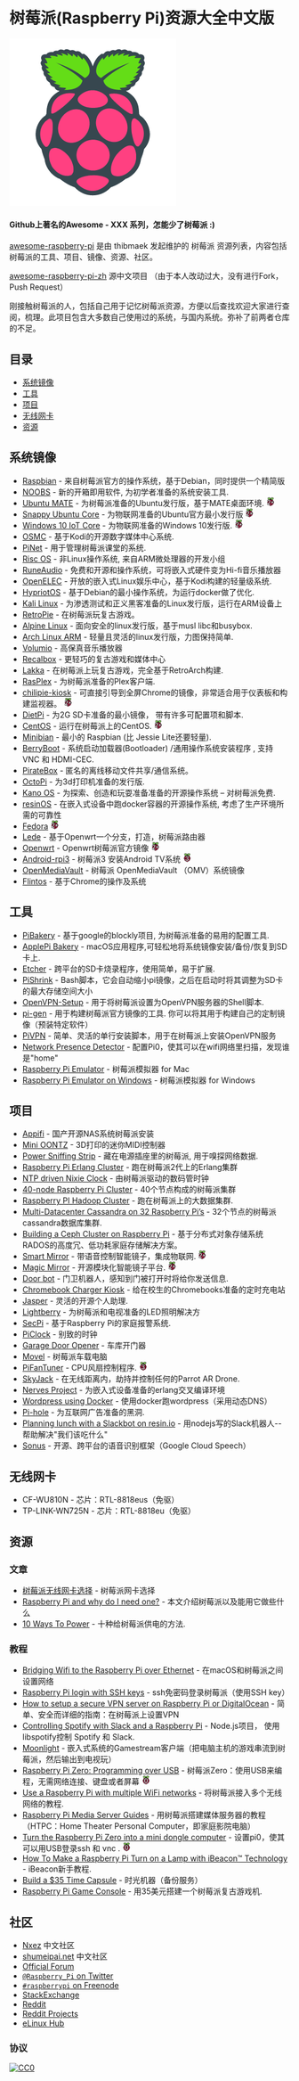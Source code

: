 #  树莓派(Raspberry Pi)资源大全中文版

[![logo](/logo.png)](https://www.raspberrypi.org/)

#### Github上著名的Awesome - XXX 系列，怎能少了树莓派 :)

[awesome-raspberry-pi](https://github.com/thibmaek/awesome-raspberry-pi) 是由 thibmaek 发起维护的 树莓派 资源列表，内容包括树莓派的工具、项目、镜像、资源、社区。

[awesome-raspberry-pi-zh](https://github.com/wwj718/awesome-raspberry-pi-zh) 源中文项目 （由于本人改动过大，没有进行Fork，Push Request）

刚接触树莓派的人，包括自己用于记忆树莓派资源，方便以后查找欢迎大家进行查阅，梳理。此项目包含大多数自己使用过的系统，与国内系统。弥补了前两者仓库的不足。

## 目录
*  [系统镜像](#os-images)
*  [工具](#tools)
*  [项目](#projects)
*  [无线网卡](#usbwifi)
*  [资源](#resources)

<h2 id="os-images">系统镜像</h2>

- [Raspbian](https://www.raspberrypi.org/downloads/raspbian/) - 来自树莓派官方的操作系统，基于Debian，同时提供一个精简版
- [NOOBS](https://www.raspberrypi.org/downloads/noobs/) - 新的开箱即用软件, 为初学者准备的系统安装工具.
- [Ubuntu MATE](https://ubuntu-mate.org/raspberry-pi/) - 为树莓派准备的Ubuntu发行版，基于MATE桌面环境. ![Supports Raspberry Pi 2+](/media/badges/rpi-2+.png)
- [Snappy Ubuntu Core](https://developer.ubuntu.com/en/snappy/start/raspberry-pi-2/) - 为物联网准备的Ubuntu官方最小发行版 ![Supports Raspberry Pi 2+](/media/badges/rpi-2+.png)
- [Windows 10 IoT Core](https://developer.microsoft.com/nl-nl/windows/iot/Downloads.htm) - 为物联网准备的Windows 10发行版. ![Supports Raspberry Pi 2+](/media/badges/rpi-2+.png)
- [OSMC](https://osmc.tv/) - 基于Kodi的开源数字媒体中心系统.
- [PiNet](http://pinet.org.uk/) - 用于管理树莓派课堂的系统.
- [Risc OS](https://www.riscosopen.org/content/downloads/raspberry-pi) - 非Linux操作系统, 来自ARM微处理器的开发小组
- [RuneAudio](http://www.runeaudio.com/) - 免费和开源和操作系统，可将嵌入式硬件变为Hi-fi音乐播放器
- [OpenELEC](http://openelec.tv/) - 开放的嵌入式Linux娱乐中心，基于Kodi构建的轻量级系统.
- [HypriotOS](http://blog.hypriot.com/about/) - 基于Debian的最小操作系统，为运行docker做了优化.
- [Kali Linux](https://www.offensive-security.com/kali-linux-arm-images/) -  为渗透测试和正义黑客准备的Linux发行版，运行在ARM设备上
- [RetroPie](https://retropie.org.uk/) - 在树莓派玩复古游戏。
- [Alpine Linux](https://wiki.alpinelinux.org/wiki/Raspberry_Pi) - 面向安全的linux发行版，基于musl libc和busybox.
- [Arch Linux ARM](https://archlinuxarm.org/) - 轻量且灵活的linux发行版，力图保持简单.
- [Volumio](https://volumio.org/) - 高保真音乐播放器
- [Recalbox](https://www.recalbox.com) - 更轻巧的复古游戏和媒体中心
- [Lakka](http://lakka.tv) - 在树莓派上玩复古游戏，完全基于RetroArch构建.
- [RasPlex](http://www.rasplex.com/) - 为树莓派准备的Plex客户端.
- [chilipie-kiosk](https://github.com/futurice/chilipie-kiosk) - 可直接引导到全屏Chrome的镜像，非常适合用于仪表板和构建监视器。 ![Supports Raspberry Pi 2+](/media/badges/rpi-2+.png)
- [DietPi](https://github.com/Fourdee/DietPi) -  为2G SD卡准备的最小镜像， 带有许多可配置项和脚本.
- [CentOS](https://wiki.centos.org/SpecialInterestGroup/AltArch/Arm32/RaspberryPi3) - 运行在树莓派上的CentOS. ![Supports Raspberry Pi 2+](/media/badges/rpi-2+.png)
- [Minibian](https://minibianpi.wordpress.com/) - 最小的 Raspbian (比 Jessie Lite还要轻量).
- [BerryBoot](http://www.berryterminal.com/doku.php/berryboot) - 系统启动加载器(Bootloader) /通用操作系统安装程序 , 支持 VNC 和 HDMI-CEC.
- [PirateBox](https://piratebox.cc/raspberry_pi:diy) - 匿名的离线移动文件共享/通信系统。
- [OctoPi](https://octopi.octoprint.org/) - 为3d打印机准备的发行版.
- [Kano OS](http://developers.kano.me/downloads/) - 为探索、创造和玩耍准备准备的开源操作系统 – 对树莓派免费.
- [resinOS](https://resinos.io) - 在嵌入式设备中跑docker容器的开源操作系统, 考虑了生产环境所需的可靠性
- [Fedora](https://fedoraproject.org/wiki/Raspberry_Pi#Preparing_the_SD_card) ![Supports Raspberry Pi 2+](/media/badges/rpi-2+.png)
- [Lede](https://lede-project.org/toh/views/toh_fwdownload) - 基于Openwrt一个分支，打造，树莓派路由器
- [Openwrt](https://downloads.openwrt.org/barrier_breaker/14.07/brcm2708/generic/) - Openwrt树莓派官方镜像 ![Supports Raspberry Pi 2+](/media/badges/rpi-2+.png)
- [Android-rpi3](https://sourceforge.net/projects/android-rpi3/) - 树莓派3 安装Android TV系统 ![Supports Raspberry Pi 3](/media/badges/rpi-3.png)
- [OpenMediaVault](https://sourceforge.net/projects/openmediavault/files/Raspberry%20Pi%20images/) - 树莓派 OpenMediaVault （OMV）系统镜像
- [Flintos](https://flintos.com/download/) - 基于Chrome的操作及系统



<h2 id="tools">工具</h2>

- [PiBakery](http://www.pibakery.org/) - 基于google的blockly项目, 为树莓派准备的易用的配置工具.
- [ApplePi Bakery](http://www.tweaking4all.com/software/macosx-software/macosx-apple-pi-baker/)  - macOS应用程序,可轻松地将系统镜像安装/备份/恢复到SD卡上.
- [Etcher](https://www.etcher.io/) - 跨平台的SD卡烧录程序，使用简单，易于扩展.
- [PiShrink](https://github.com/Drewsif/PiShrink/) - Bash脚本，它会自动缩小pi镜像，之后在启动时将其调整为SD卡的最大存储空间大小
- [OpenVPN-Setup](https://github.com/StarshipEngineer/OpenVPN-Setup) - 用于将树莓派设置为OpenVPN服务器的Shell脚本.
- [pi-gen](https://github.com/RPi-Distro/pi-gen) - 用于构建树莓派官方镜像的工具. 你可以将其用于构建自己的定制镜像（预装特定软件）
- [PiVPN](http://www.pivpn.io/) - 简单、灵活的单行安装脚本，用于在树莓派上安装OpenVPN服务
- [Network Presence Detector](https://github.com/initialstate/pi-sensor-free-presence-detector/wiki) - 配置Pi0，使其可以在wifi网络里扫描，发现谁是"home"
- [Raspberry Pi Emulator](https://sourceforge.net/projects/raspberrypiemulator/) - 树莓派模拟器 for Mac
- [Raspberry Pi Emulator on Windows](https://xbu.me/emulating-raspberry-pi-with-qemu/) - 树莓派模拟器 for Windows

<h2 id="projects">项目</h2>

- [Appifi](http://bbs.wisnuc.com/forum.php?mod=viewthread&tid=14428&extra=page%3D1) - 国产开源NAS系统树莓派安装
- [Mini OONTZ](https://cdn-learn.adafruit.com/downloads/pdf/mini-oontz-3d-printed-midi-controller.pdf) - 3D打印的迷你MIDI控制器
- [Power Sniffing Strip](https://gnurds.com/index.php/2012/10/02/raspberry-pi-power-strip/) - 藏在电源插座里的树莓派, 用于嗅探网络数据.
- [Raspberry Pi Erlang Cluster](https://medium.com/@pieterjan_m/erlang-pi2-arm-cluster-vs-xeon-vm-40871d35d356#.bpao66cm8) - 跑在树莓派2代上的Erlang集群
- [NTP driven Nixie Clock](http://www.mjoldfield.com/atelier/2012/08/ntp-nixie.html) - 由树莓派驱动的数码管时钟
- [40-node Raspberry Pi Cluster](http://hackaday.com/2014/02/17/40-node-raspi-cluster/) - 40个节点构成的树莓派集群
- [Raspberry PI Hadoop Cluster](http://www.widriksson.com/raspberry-pi-hadoop-cluster/) - 跑在树莓派上的大数据集群.
- [Multi-Datacenter Cassandra on 32 Raspberry Pi’s](http://www.datastax.com/dev/blog/32-node-raspberry-pi-cassandra-cluster) - 32个节点的树莓派cassandra数据库集群.
- [Building a Ceph Cluster on Raspberry Pi](http://bryanapperson.com/blog/the-definitive-guide-ceph-cluster-on-raspberry-pi/) - 基于分布式对象存储系统RADOS的高度冗、低功耗家庭存储解决方案。
- [Smart Mirror](https://github.com/evancohen/smart-mirror) - 带语音控制智能镜子，集成物联网. ![Supports Raspberry Pi 2+](/media/badges/rpi-2+.png)
- [Magic Mirror](http://magicmirror.builders) - 开源模块化智能镜子平台. ![Supports Raspberry Pi 2+](/media/badges/rpi-2+.png)
- [Door bot](https://blog.haschek.at/post/f31aa) - 门卫机器人，感知到门被打开时将给你发送信息.
- [Chromebook Charger Kiosk](https://www.reddit.com/r/raspberry_pi/comments/53nj1z/chromebook_charger_kiosk_last_minute_charge_for/) - 给在校生的Chromebooks准备的定时充电站
- [Jasper](https://jasperproject.github.io/) - 灵活的开源个人助理.
- [Lightberry](https://lightberry.eu) - 为树莓派和电视准备的LED照明解决方
- [SecPi](https://github.com/SecPi/SecPi) - 基于Raspberry Pi的家庭报警系统.
- [PiClock](https://github.com/n0bel/PiClock) - 别致的时钟
- [Garage Door Opener](https://github.com/benjefferies/gogo-garage-opener) - 车库开门器
- [Movel](https://github.com/stevelacy/movel) - 树莓派车载电脑
- [PiFanTuner](https://github.com/winkidney/PIFanTuner) - CPU风扇控制程序. ![Supports Raspberry Pi 3](/media/badges/rpi-3.png)
- [SkyJack](https://samy.pl/skyjack/) - 在无线距离内，劫持并控制任何的Parrot AR Drone.
- [Nerves Project](https://github.com/nerves-project) - 为嵌入式设备准备的erlang交叉编译环境
- [Wordpress using Docker](https://github.com/rothgar/rpi-wordpress) - 使用docker跑wordpress（采用动态DNS）
- [Pi-hole](https://pi-hole.net/) - 为互联网广告准备的黑洞.
- [Planning lunch with a Slackbot on resin.io](https://resin.io/blog/planning-lunch-with-a-slackbot-on-resin-io/) - 用nodejs写的Slack机器人-- 帮助解决"我们该吃什么"
- [Sonus](https://github.com/evancohen/sonus) - 开源、跨平台的语音识别框架（Google Cloud Speech）

<h2 id="usbwifi">无线网卡</h2>

- CF-WU810N - 芯片：RTL-8818eus（免驱）
- TP-LINK-WN725N - 芯片：RTL-8818eu（免驱）

<h2 id="resources">资源</h2>

### 文章
- [树莓派无线网卡选择](http://www.cnblogs.com/sjqlwy/p/5003436.html) - 树莓派网卡选择
- [Raspberry Pi and why do I need one?](https://www.liquidlight.co.uk/blog/article/raspberry-pi-what-is-it-and-why-do-i-need-one/) - 本文介绍树莓派以及能用它做些什么
- [10 Ways To Power](https://raspberrypi.about.com/od/Power/tp/10-Ways-to-Power-your-Raspberry-Pi.htm) - 十种给树莓派供电的方法.

### 教程
- [Bridging Wifi to the Raspberry Pi over Ethernet](https://blog.thibmaekelbergh.be/2015/02/16/bridging-wifi-to-the-raspberry-pi-over-ethernet.html) - 在macOS和树莓派之间设置网络
- [Raspberry Pi login with SSH keys](https://blog.thibmaekelbergh.be/2015/05/07/raspberry-pi-login-with-ssh-keys.html) - ssh免密码登录树莓派（使用SSH key）
- [How to setup a secure VPN server on Raspberry Pi or DigitalOcean](http://blog.hsp.dk/how-to-setup-vpn-server-on-raspberry-pi-or-digitalocean/) - 简单、安全而详细的指南：在树莓派上设置VPN
- [Controlling Spotify with Slack and a Raspberry Pi](https://thesocietea.org/2016/03/controlling-spotify-with-slack-and-a-raspberry-pi/) - Node.js项目， 使用libspotify控制 Spotify 和 Slack.
- [Moonlight](https://github.com/irtimmer/moonlight-embedded) - 嵌入式系统的Gamestream客户端（把电脑主机的游戏串流到树莓派，然后输出到电视玩）
- [Raspberry Pi Zero: Programming over USB](http://blog.gbaman.info/?p=791) - 树莓派Zero：使用USB来编程，无需网络连接、键盘或者屏幕 ![Supports Raspberry Pi Zero](/media/badges/rpi-0.png)
- [Use a Raspberry Pi with multiple WiFi networks](https://www.mikestreety.co.uk/blog/use-a-raspberry-pi-with-multiple-wifi-networks) - 将树莓派接入多个无线网络的教程.
- [Raspberry Pi Media Server Guides](http://www.htpcguides.com/category/raspberry-pi/) - 用树莓派搭建媒体服务器的教程（HTPC：Home Theater Personal Computer，即家庭影院电脑）
- [Turn the Raspberry Pi Zero into a mini dongle computer](http://n-o-d-e.net/post/150780207431/turn-the-raspberry-pi-zero-into-a-mini-dongle) - 设置pi0，使其可以用USB登录ssh 和 vnc . ![Supports Raspberry Pi Zero](/media/badges/rpi-0.png)
- [How To Make a Raspberry Pi Turn on a Lamp with iBeacon™ Technology](http://developer.radiusnetworks.com/2014/04/27/how-to-make-a-raspberry-pi-turn-on-a-lamp-with-an-ibeacon.html) - iBeacon新手教程.
- [Build a $35 Time Capsule](https://raymii.org/s/articles/Build_a_35_dollar_Time_Capsule_-_Raspberry_Pi_Time_Machine.html) - 时光机器（备份服务）
- [Raspberry Pi Game Console](https://lifehacker.com/how-to-turn-your-raspberry-pi-into-a-retro-game-console-498561192) - 用35美元搭建一个树莓派复古游戏机.


## 社区
- [Nxez](http://shumeipai.nxez.com/) 中文社区
- [shumeipai.net](http://www.shumeipai.net/forum.php) 中文社区
- [Official Forum](https://www.raspberrypi.org/forums/)
- [`@Raspberry_Pi` on Twitter](https://twitter.com/Raspberry_Pi)
- [`#raspberrypi` on Freenode](https://webchat.freenode.net/?channels=%23raspberrypi)
- [StackExchange](https://raspberrypi.stackexchange.com/)
- [Reddit](https://www.reddit.com/r/raspberry_pi)
- [Reddit Projects](https://www.reddit.com/r/RASPBERRY_PI_PROJECTS)
- [eLinux Hub](http://elinux.org/RPi_Hub)

### 协议
[![CC0](http://mirrors.creativecommons.org/presskit/buttons/88x31/svg/cc-zero.svg)](https://creativecommons.org/publicdomain/zero/1.0/)
